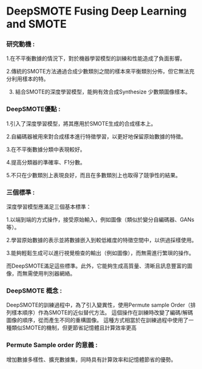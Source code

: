 # DeepSMOTE Fusing Deep Learning and SMOTE
### 研究動機 : 
1.在不平衡數據的情況下，對於機器學習模型的訓練和性能造成了負面影響。

2.傳統的SMOTE方法通過合成少數類別之間的樣本來平衡類別分佈，但它無法充分利用樣本的特。

3. 結合SMOTE的深度學習模型，能夠有效合成Synthesize 少數類圖像樣本。

### DeepSMOTE優點 :
1.引入了深度學習模型，將其應用於SMOTE生成的合成樣本上。

2.自編碼器被用來對合成樣本進行特徵學習，以更好地保留原始數據的特徵。

3.在不平衡數據分類中表現較好。

4.提高分類器的準確率、F1分數。

5.不只在少數類別上表現良好，而且在多數類別上也取得了競爭性的結果。

### 三個標準 :
深度學習模型應滿足三個基本標準：

1.以端到端的方式操作，接受原始輸入，例如圖像（類似於變分自編碼器、GANs等）。

2.學習原始數據的表示並將數據嵌入到較低維度的特徵空間中，以供過採樣使用。

3.能夠輕鬆生成可以進行視覺檢查的輸出（例如圖像），而無需進行繁瑣的操作。

而DeepSMOTE滿足這些標準。此外，它能夠生成高質量、清晰且訊息豐富的圖像，而無需使用判別器網絡。

### DeepSMOTE 概念 :
DeepSMOTE的訓練過程中，為了引入變異性，使用Permute sample Order（排列樣本順序）作為SMOTE的近似替代方法。
這個操作在訓練時改變了編碼/解碼圖像的順序，從而產生不同的重構圖像。
這種方式相當於在訓練過程中使用了一種類似SMOTE的機制，但更節省記憶體且計算效率更高

### Permute Sample order 的意義 :
增加數據多樣性、擴充數據集，同時具有計算效率和記憶體節省的優勢。





